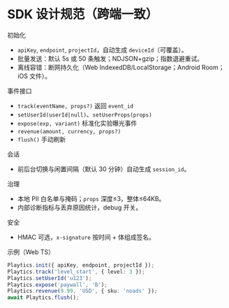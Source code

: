 # SDK 设计规范（跨端一致）

初始化
- `apiKey`, `endpoint`, `projectId`，自动生成 `deviceId`（可覆盖）。
- 批量发送：默认 5s 或 50 条触发；NDJSON+gzip；指数退避重试。
- 离线容错：断网持久化（Web IndexedDB/LocalStorage；Android Room；iOS 文件）。

事件接口
- `track(eventName, props?)` 返回 `event_id`
- `setUserId(userId|null)`、`setUserProps(props)`
- `expose(exp, variant)` 标准化实验曝光事件
- `revenue(amount, currency, props?)`
- `flush()` 手动刷新

会话
- 前后台切换与闲置间隔（默认 30 分钟）自动生成 `session_id`。

治理
- 本地 PII 白名单与掩码；`props` 深度≤3，整体≤64KB。
- 内部诊断指标与丢弃原因统计，debug 开关。

安全
- HMAC 可选，`x-signature` 按时间 + 体组成签名。

示例（Web TS）
```ts
Playtics.init({ apiKey, endpoint, projectId });
Playtics.track('level_start', { level: 3 });
Playtics.setUserId('u123');
Playtics.expose('paywall', 'B');
Playtics.revenue(9.99, 'USD', { sku: 'noads' });
await Playtics.flush();
```
